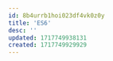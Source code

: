 ```yaml
---
id: 8b4urrb1hoi023df4vk0z0y
title: 'ES6'
desc: ''
updated: 1717749938131
created: 1717749929929
---
```


